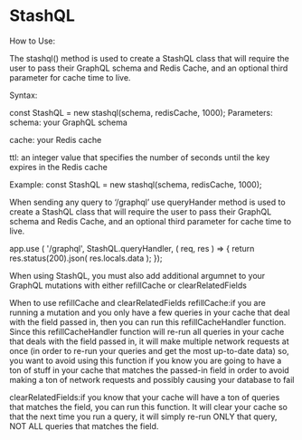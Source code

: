 # StashQL


How to Use:

The stashql() method is used to create a StashQL class that will require the user to pass their GraphQL schema and Redis Cache, and an optional third parameter for cache time to live.

Syntax:

const StashQL = new stashql(schema, redisCache, 1000);
Parameters:
schema: your GraphQL schema

cache: your Redis cache

ttl: an integer value that specifies the number of seconds until the key expires in the Redis cache

Example:
const StashQL = new stashql(schema, redisCache, 1000);

When sending any query to ‘/graphql’ use queryHander method is used to create a StashQL class that will require the user to pass their GraphQL schema and Redis Cache, and an optional third parameter for cache time to live.

app.use ( '/graphql', StashQL.queryHandler, ( req, res ) => {
        return res.status(200).json( res.locals.data );
    });

When using StashQL, you must also add additional argumnet to your GraphQL mutations with either refillCache or clearRelatedFields

When to use refillCache and clearRelatedFields
refillCache:if you are running a mutation and you only have a few queries in your cache that deal with the field passed in, then you can run this refillCacheHandler function. Since this refillCacheHandler function will re-run all queries in your cache that deals with the field passed in, it will make multiple network requests at once (in order to re-run your queries and get the most up-to-date data) so, you want to avoid using this function if you know you are going to have a ton of stuff in your cache that matches the passed-in field in order to avoid making a ton of network requests and possibly causing your database to fail

clearRelatedFields:if you know that your cache will have a ton of queries that matches the field, you can run this function. It will clear your cache so that the next time you run a query, it will simply re-run ONLY that query, NOT ALL queries that matches the field.
